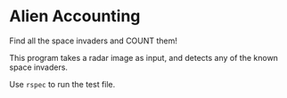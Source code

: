 # Alien Accounting

Find all the space invaders and COUNT them!

This program takes a radar image as input, and detects any of the known space invaders.

Use `rspec` to run the test file.